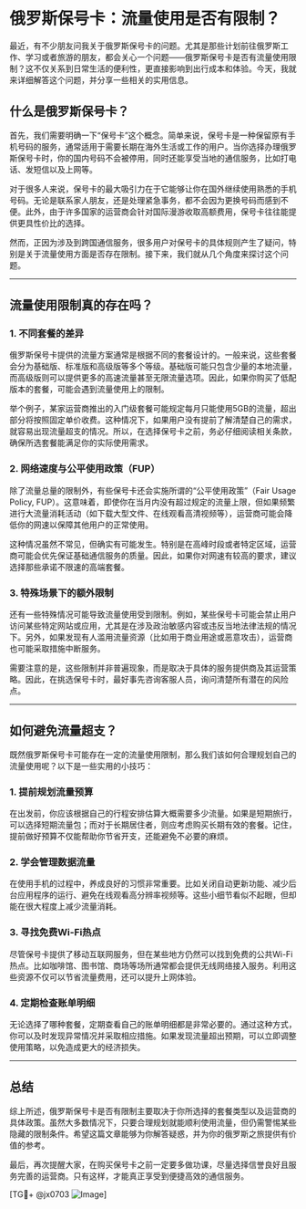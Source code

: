 # 俄罗斯保号卡：流量使用是否有限制？

最近，有不少朋友问我关于俄罗斯保号卡的问题。尤其是那些计划前往俄罗斯工作、学习或者旅游的朋友，都会关心一个问题——俄罗斯保号卡是否有流量使用限制？这不仅关系到日常生活的便利性，更直接影响到出行成本和体验。今天，我就来详细解答这个问题，并分享一些相关的实用信息。

## 什么是俄罗斯保号卡？

首先，我们需要明确一下“保号卡”这个概念。简单来说，保号卡是一种保留原有手机号码的服务，通常适用于需要长期在海外生活或工作的用户。当你选择办理俄罗斯保号卡时，你的国内号码不会被停用，同时还能享受当地的通信服务，比如打电话、发短信以及上网等。

对于很多人来说，保号卡的最大吸引力在于它能够让你在国外继续使用熟悉的手机号码。无论是联系家人朋友，还是处理紧急事务，都不会因为更换号码而感到不便。此外，由于许多国家的运营商会针对国际漫游收取高额费用，保号卡往往能提供更具性价比的选择。

然而，正因为涉及到跨国通信服务，很多用户对保号卡的具体规则产生了疑问，特别是关于流量使用方面是否存在限制。接下来，我们就从几个角度来探讨这个问题。

---

## 流量使用限制真的存在吗？

### 1. **不同套餐的差异**
俄罗斯保号卡提供的流量方案通常是根据不同的套餐设计的。一般来说，这些套餐会分为基础版、标准版和高级版等多个等级。基础版可能只包含少量的本地流量，而高级版则可以提供更多的高速流量甚至无限流量选项。因此，如果你购买了低配版本的套餐，可能会遇到流量使用上的限制。

举个例子，某家运营商推出的入门级套餐可能规定每月只能使用5GB的流量，超出部分将按照固定单价收费。这种情况下，如果用户没有提前了解清楚自己的需求，就容易出现流量超支的情况。所以，在选择保号卡之前，务必仔细阅读相关条款，确保所选套餐能满足你的实际使用需求。

### 2. **网络速度与公平使用政策（FUP）**
除了流量总量的限制外，有些保号卡还会实施所谓的“公平使用政策”（Fair Usage Policy, FUP）。这意味着，即使你在当月内没有超过规定的流量上限，但如果频繁进行大流量消耗活动（如下载大型文件、在线观看高清视频等），运营商可能会降低你的网速以保障其他用户的正常使用。

这种情况虽然不常见，但确实有可能发生。特别是在高峰时段或者特定区域，运营商可能会优先保证基础通信服务的质量。因此，如果你对网速有较高的要求，建议选择那些承诺不限速的高端套餐。

### 3. **特殊场景下的额外限制**
还有一些特殊情况可能导致流量使用受到限制。例如，某些保号卡可能会禁止用户访问某些特定网站或应用，尤其是在涉及政治敏感内容或违反当地法律法规的情况下。另外，如果发现有人滥用流量资源（比如用于商业用途或恶意攻击），运营商也可能采取措施中断服务。

需要注意的是，这些限制并非普遍现象，而是取决于具体的服务提供商及其运营策略。因此，在挑选保号卡时，最好事先咨询客服人员，询问清楚所有潜在的风险点。

---

## 如何避免流量超支？

既然俄罗斯保号卡可能存在一定的流量使用限制，那么我们该如何合理规划自己的流量使用呢？以下是一些实用的小技巧：

### 1. **提前规划流量预算**
在出发前，你应该根据自己的行程安排估算大概需要多少流量。如果是短期旅行，可以选择短期流量包；而对于长期居住者，则应考虑购买长期有效的套餐。记住，提前做好预算不仅能帮助你节省开支，还能避免不必要的麻烦。

### 2. **学会管理数据流量**
在使用手机的过程中，养成良好的习惯非常重要。比如关闭自动更新功能、减少后台应用程序的运行、避免在线观看高分辨率视频等。这些小细节看似不起眼，但却能在很大程度上减少流量消耗。

### 3. **寻找免费Wi-Fi热点**
尽管保号卡提供了移动互联网服务，但在某些地方仍然可以找到免费的公共Wi-Fi热点。比如咖啡馆、图书馆、商场等场所通常都会提供无线网络接入服务。利用这些资源不仅可以节省流量费用，还可以提升上网体验。

### 4. **定期检查账单明细**
无论选择了哪种套餐，定期查看自己的账单明细都是非常必要的。通过这种方式，你可以及时发现异常情况并采取相应措施。如果发现流量超出预期，可以立即调整使用策略，以免造成更大的经济损失。

---

## 总结

综上所述，俄罗斯保号卡是否有限制主要取决于你所选择的套餐类型以及运营商的具体政策。虽然大多数情况下，只要合理规划就能顺利使用流量，但仍需警惕某些隐藏的限制条件。希望这篇文章能够为你解答疑惑，并为你的俄罗斯之旅提供有价值的参考。

最后，再次提醒大家，在购买保号卡之前一定要多做功课，尽量选择信誉良好且服务完善的运营商。只有这样，才能真正享受到便捷高效的通信服务。

[TG💪+ @jx0703 ![Image](https://github.com/user-attachments/assets/dbca1d08-cadb-493c-b0ec-ad6f7a83f270)]
